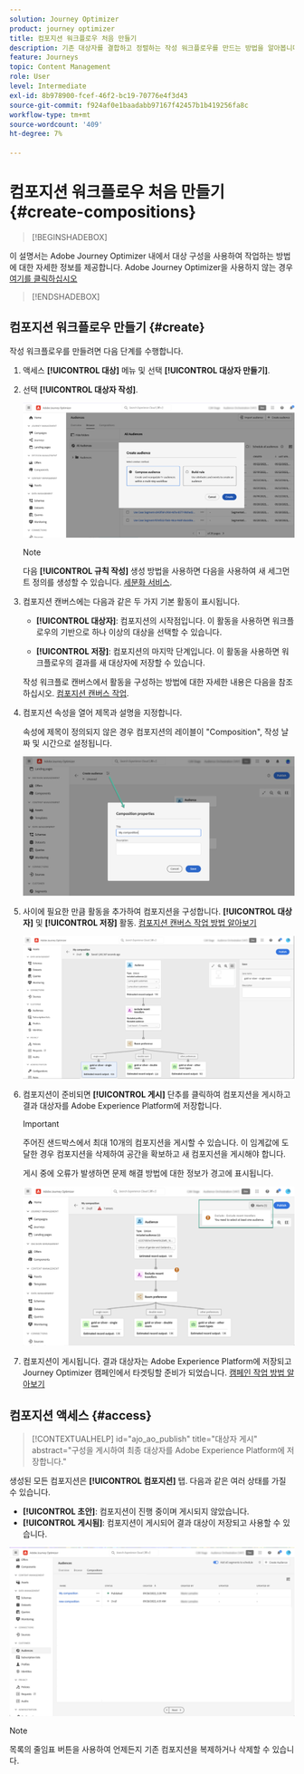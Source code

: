 ```yaml
---
solution: Journey Optimizer
product: journey optimizer
title: 컴포지션 워크플로우 처음 만들기
description: 기존 대상자를 결합하고 정렬하는 작성 워크플로우를 만드는 방법을 알아봅니다.
feature: Journeys
topic: Content Management
role: User
level: Intermediate
exl-id: 8b978900-fcef-46f2-bc19-70776e4f3d43
source-git-commit: f924af0e1baadabb97167f42457b1b419256fa8c
workflow-type: tm+mt
source-wordcount: '409'
ht-degree: 7%

---
```


# 컴포지션 워크플로우 처음 만들기 {#create-compositions}

>[!BEGINSHADEBOX]

이 설명서는 Adobe Journey Optimizer 내에서 대상 구성을 사용하여 작업하는 방법에 대한 자세한 정보를 제공합니다. Adobe Journey Optimizer을 사용하지 않는 경우 [여기를 클릭하십시오](https://experienceleague.adobe.com/docs/experience-platform/segmentation/ui/audience-composition.html)

>[!ENDSHADEBOX]

## 컴포지션 워크플로우 만들기 {#create}

작성 워크플로우를 만들려면 다음 단계를 수행합니다.

1. 액세스 **[!UICONTROL 대상]** 메뉴 및 선택 **[!UICONTROL 대상자 만들기]**.

1. 선택 **[!UICONTROL 대상자 작성]**.

   ![](assets/audiences-create.png)

   >[!NOTE]
   >
   >다음 **[!UICONTROL 규칙 작성]** 생성 방법을 사용하면 다음을 사용하여 새 세그먼트 정의를 생성할 수 있습니다. [세분화 서비스](https://experienceleague.adobe.com/docs/experience-platform/segmentation/ui/overview.html).

1. 컴포지션 캔버스에는 다음과 같은 두 가지 기본 활동이 표시됩니다.

   * **[!UICONTROL 대상자]**: 컴포지션의 시작점입니다. 이 활동을 사용하면 워크플로우의 기반으로 하나 이상의 대상을 선택할 수 있습니다.

   * **[!UICONTROL 저장]**: 컴포지션의 마지막 단계입니다. 이 활동을 사용하면 워크플로우의 결과를 새 대상자에 저장할 수 있습니다.

   작성 워크플로 캔버스에서 활동을 구성하는 방법에 대한 자세한 내용은 다음을 참조하십시오. [컴포지션 캔버스 작업](composition-canvas.md).

1. 컴포지션 속성을 열어 제목과 설명을 지정합니다.

   속성에 제목이 정의되지 않은 경우 컴포지션의 레이블이 &quot;Composition&quot;, 작성 날짜 및 시간으로 설정됩니다.

   ![](assets/audiences-properties.png)

1. 사이에 필요한 만큼 활동을 추가하여 컴포지션을 구성합니다. **[!UICONTROL 대상자]** 및 **[!UICONTROL 저장]** 활동. [컴포지션 캔버스 작업 방법 알아보기](composition-canvas.md)

   ![](assets/audiences-publish.png)

1. 컴포지션이 준비되면 **[!UICONTROL 게시]** 단추를 클릭하여 컴포지션을 게시하고 결과 대상자를 Adobe Experience Platform에 저장합니다.

   >[!IMPORTANT]
   >
   >주어진 샌드박스에서 최대 10개의 컴포지션을 게시할 수 있습니다. 이 임계값에 도달한 경우 컴포지션을 삭제하여 공간을 확보하고 새 컴포지션을 게시해야 합니다.

   게시 중에 오류가 발생하면 문제 해결 방법에 대한 정보가 경고에 표시됩니다.

   ![](assets/audiences-alerts.png)

1. 컴포지션이 게시됩니다. 결과 대상자는 Adobe Experience Platform에 저장되고 Journey Optimizer 캠페인에서 타겟팅할 준비가 되었습니다. [캠페인 작업 방법 알아보기](../campaigns/get-started-with-campaigns.md)

## 컴포지션 액세스 {#access}

>[!CONTEXTUALHELP]
>id="ajo_ao_publish"
>title="대상자 게시"
>abstract="구성을 게시하여 최종 대상자를 Adobe Experience Platform에 저장합니다."

생성된 모든 컴포지션은 **[!UICONTROL 컴포지션]** 탭. 다음과 같은 여러 상태를 가질 수 있습니다.

* **[!UICONTROL 초안]**: 컴포지션이 진행 중이며 게시되지 않았습니다.
* **[!UICONTROL 게시됨]**: 컴포지션이 게시되어 결과 대상이 저장되고 사용할 수 있습니다.

![](assets/audiences-compositions.png)

>[!NOTE]
>
>목록의 줄임표 버튼을 사용하여 언제든지 기존 컴포지션을 복제하거나 삭제할 수 있습니다.
